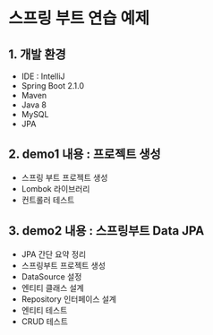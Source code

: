
# 스프링 부트 연습 예제

## 1. 개발 환경

- IDE : IntelliJ
- Spring Boot 2.1.0
- Maven
- Java 8
- MySQL
- JPA

## 2. demo1 내용 : 프로젝트 생성

- 스프링 부트 프로젝트 생성
- Lombok 라이브러리
- 컨트롤러 테스트

## 3. demo2 내용 : 스프링부트 Data JPA

- JPA 간단 요약 정리
- 스프링부트 프로젝트 생성
- DataSource 설정
- 엔티티 클래스 설계
- Repository 인터페이스 설계
- 엔티티 테스트
- CRUD 테스트
